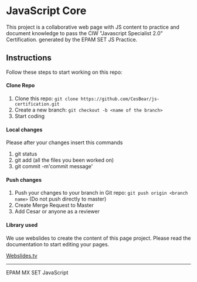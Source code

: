 # JavaScript Core 

This project is a collaborative web page with JS content to practice and document knowledge to pass the CIW 
"Javascript Specialist 2.0" Certification. generated by the EPAM SET JS Practice.

## Instructions


Follow these steps to start working on this repo:

#### Clone Repo

1. Clone this repo: `git clone https://github.com/CesBear/js-certification.git `
2. Create a new branch: `git checkout -b <name of the branch>`
3. Start coding

#### Local changes
Please after your changes insert this commands

1. git status
2. git add  (all the files you been worked on)
3. git commit -m'commit message'


#### Push changes
1. Push your changes to your branch in Git repo: `git push origin <branch name>` (Do not push directly to master)
2. Create Merge Request to Master
3. Add Cesar or anyone as a reviewer

#### Library used

We use webslides to create the content of this page project. Please read the documentation to start editing your pages.

[Webslides.tv](https://www.webslides.tv)






----
EPAM MX SET JavaScript

